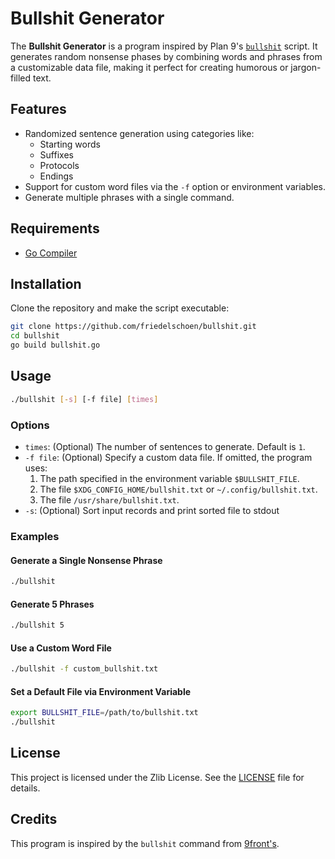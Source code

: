# Bullshit Generator

The **Bullshit Generator** is a program inspired by Plan 9's [`bullshit`](http://man.9front.org/1/bullshit) script. It generates random nonsense phases by combining words and phrases from a customizable data file, making it perfect for creating humorous or jargon-filled text.

## Features

- Randomized sentence generation using categories like:
  - Starting words
  - Suffixes
  - Protocols
  - Endings
- Support for custom word files via the `-f` option or environment variables.
- Generate multiple phrases with a single command.

## Requirements

- [Go Compiler](https://go.dev/)


## Installation

Clone the repository and make the script executable:
```bash
git clone https://github.com/friedelschoen/bullshit.git
cd bullshit
go build bullshit.go
```

## Usage

```bash
./bullshit [-s] [-f file] [times]
```

### Options

- `times`: (Optional) The number of sentences to generate. Default is `1`.
- `-f file`: (Optional) Specify a custom data file. If omitted, the program uses:
  1. The path specified in the environment variable `$BULLSHIT_FILE`.
  2. The file `$XDG_CONFIG_HOME/bullshit.txt` or `~/.config/bullshit.txt`.
  3. The file `/usr/share/bullshit.txt`.
- `-s`: (Optional) Sort input records and print sorted file to stdout

### Examples

#### Generate a Single Nonsense Phrase
```bash
./bullshit
```

#### Generate 5 Phrases
```bash
./bullshit 5
```

#### Use a Custom Word File
```bash
./bullshit -f custom_bullshit.txt
```

#### Set a Default File via Environment Variable
```bash
export BULLSHIT_FILE=/path/to/bullshit.txt
./bullshit
```

## License

This project is licensed under the Zlib License. See the [LICENSE](LICENSE) file for details.

## Credits

This program is inspired by the `bullshit` command from [9front's](https://git.9front.org/plan9front/plan9front/master/rc/bin/bullshit/f.html).
